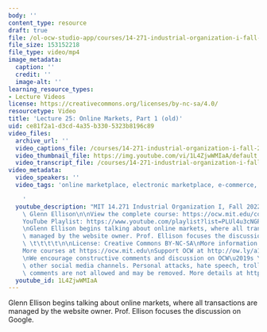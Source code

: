 ```yaml
---
body: ''
content_type: resource
draft: true
file: /ol-ocw-studio-app/courses/14-271-industrial-organization-i-fall-2022/14271-f22-lecture-25-multi-version-2_360p_16_9.mp4
file_size: 153152218
file_type: video/mp4
image_metadata:
  caption: ''
  credit: ''
  image-alt: ''
learning_resource_types:
- Lecture Videos
license: https://creativecommons.org/licenses/by-nc-sa/4.0/
resourcetype: Video
title: 'Lecture 25: Online Markets, Part 1 (old)'
uid: ce81f2a1-d3cd-4a35-b330-5323b8196c89
video_files:
  archive_url: ''
  video_captions_file: /courses/14-271-industrial-organization-i-fall-2022/16wjs8Q5fAUuFfmhBsfMmW0mDgKS080KA_transcript.webvtt
  video_thumbnail_file: https://img.youtube.com/vi/1L4ZjwWMIaA/default.jpg
  video_transcript_file: /courses/14-271-industrial-organization-i-fall-2022/16wjs8Q5fAUuFfmhBsfMmW0mDgKS080KA_transcript.pdf
video_metadata:
  video_speakers: ''
  video_tags: 'online marketplace, electronic marketplace, e-commerce, Google

    '
  youtube_description: "MIT 14.271 Industrial Organization I, Fall 2022 \nInstructor:\
    \ Glenn Ellison\n\nView the complete course: https://ocw.mit.edu/courses/14-271-industrial-organization-i-fall-2022\n\
    YouTube Playlist: https://www.youtube.com/playlist?list=PLUl4u3cNGP62xkEY0YzLJSoquVBjPOl9S\n\
    \nGlenn Ellison begins talking about online markets, where all transactions are\
    \ managed by the website owner. Prof. Ellison focuses the discussion on Google.\
    \ \t\t\t\t\n\nLicense: Creative Commons BY-NC-SA\nMore information at https://ocw.mit.edu/terms\n\
    More courses at https://ocw.mit.edu\nSupport OCW at http://ow.ly/a1If50zVRlQ\n\
    \nWe encourage constructive comments and discussion on OCW\u2019s YouTube and\
    \ other social media channels. Personal attacks, hate speech, trolling, and inappropriate\
    \ comments are not allowed and may be removed. More details at https://ocw.mit.edu/comments."
  youtube_id: 1L4ZjwWMIaA
---
```

Glenn Ellison begins talking about online markets, where all transactions are managed by the website owner. Prof. Ellison focuses the discussion on Google.